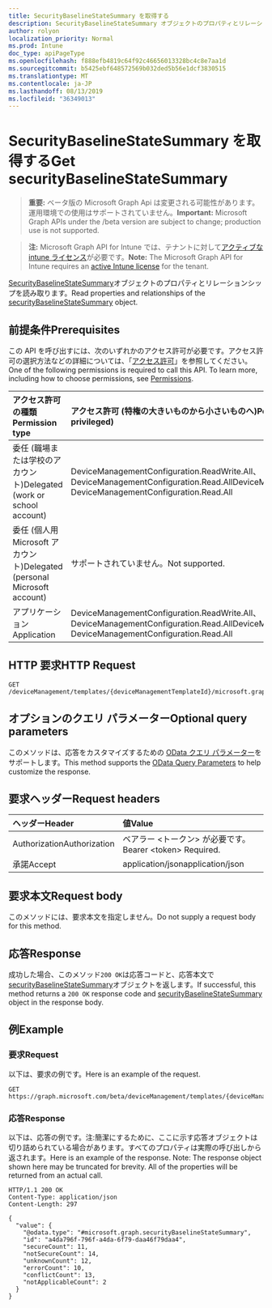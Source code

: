 ```yaml
---
title: SecurityBaselineStateSummary を取得する
description: SecurityBaselineStateSummary オブジェクトのプロパティとリレーションシップを読み取ります。
author: rolyon
localization_priority: Normal
ms.prod: Intune
doc_type: apiPageType
ms.openlocfilehash: f888efb4819c64f92c46656013328bc4c8e7aa1d
ms.sourcegitcommit: b5425ebf648572569b032ded5b56e1dcf3830515
ms.translationtype: MT
ms.contentlocale: ja-JP
ms.lasthandoff: 08/13/2019
ms.locfileid: "36349013"
---
```

# <a name="get-securitybaselinestatesummary"></a><span data-ttu-id="53a7a-103">SecurityBaselineStateSummary を取得する</span><span class="sxs-lookup"><span data-stu-id="53a7a-103">Get securityBaselineStateSummary</span></span>

> <span data-ttu-id="53a7a-104">**重要:** ベータ版の Microsoft Graph Api は変更される可能性があります。運用環境での使用はサポートされていません。</span><span class="sxs-lookup"><span data-stu-id="53a7a-104">**Important:** Microsoft Graph APIs under the /beta version are subject to change; production use is not supported.</span></span>

> <span data-ttu-id="53a7a-105">**注:** Microsoft Graph API for Intune では、テナントに対して[アクティブな intune ライセンス](https://go.microsoft.com/fwlink/?linkid=839381)が必要です。</span><span class="sxs-lookup"><span data-stu-id="53a7a-105">**Note:** The Microsoft Graph API for Intune requires an [active Intune license](https://go.microsoft.com/fwlink/?linkid=839381) for the tenant.</span></span>

<span data-ttu-id="53a7a-106">[SecurityBaselineStateSummary](../resources/intune-deviceintent-securitybaselinestatesummary.md)オブジェクトのプロパティとリレーションシップを読み取ります。</span><span class="sxs-lookup"><span data-stu-id="53a7a-106">Read properties and relationships of the [securityBaselineStateSummary](../resources/intune-deviceintent-securitybaselinestatesummary.md) object.</span></span>

## <a name="prerequisites"></a><span data-ttu-id="53a7a-107">前提条件</span><span class="sxs-lookup"><span data-stu-id="53a7a-107">Prerequisites</span></span>
<span data-ttu-id="53a7a-p101">この API を呼び出すには、次のいずれかのアクセス許可が必要です。アクセス許可の選択方法などの詳細については、「[アクセス許可](/graph/permissions-reference)」を参照してください。</span><span class="sxs-lookup"><span data-stu-id="53a7a-p101">One of the following permissions is required to call this API. To learn more, including how to choose permissions, see [Permissions](/graph/permissions-reference).</span></span>

|<span data-ttu-id="53a7a-110">アクセス許可の種類</span><span class="sxs-lookup"><span data-stu-id="53a7a-110">Permission type</span></span>|<span data-ttu-id="53a7a-111">アクセス許可 (特権の大きいものから小さいものへ)</span><span class="sxs-lookup"><span data-stu-id="53a7a-111">Permissions (from most to least privileged)</span></span>|
|:---|:---|
|<span data-ttu-id="53a7a-112">委任 (職場または学校のアカウント)</span><span class="sxs-lookup"><span data-stu-id="53a7a-112">Delegated (work or school account)</span></span>|<span data-ttu-id="53a7a-113">DeviceManagementConfiguration.ReadWrite.All、DeviceManagementConfiguration.Read.All</span><span class="sxs-lookup"><span data-stu-id="53a7a-113">DeviceManagementConfiguration.ReadWrite.All, DeviceManagementConfiguration.Read.All</span></span>|
|<span data-ttu-id="53a7a-114">委任 (個人用 Microsoft アカウント)</span><span class="sxs-lookup"><span data-stu-id="53a7a-114">Delegated (personal Microsoft account)</span></span>|<span data-ttu-id="53a7a-115">サポートされていません。</span><span class="sxs-lookup"><span data-stu-id="53a7a-115">Not supported.</span></span>|
|<span data-ttu-id="53a7a-116">アプリケーション</span><span class="sxs-lookup"><span data-stu-id="53a7a-116">Application</span></span>|<span data-ttu-id="53a7a-117">DeviceManagementConfiguration.ReadWrite.All、DeviceManagementConfiguration.Read.All</span><span class="sxs-lookup"><span data-stu-id="53a7a-117">DeviceManagementConfiguration.ReadWrite.All, DeviceManagementConfiguration.Read.All</span></span>|

## <a name="http-request"></a><span data-ttu-id="53a7a-118">HTTP 要求</span><span class="sxs-lookup"><span data-stu-id="53a7a-118">HTTP Request</span></span>
<!-- {
  "blockType": "ignored"
}
-->
``` http
GET /deviceManagement/templates/{deviceManagementTemplateId}/microsoft.graph.securityBaselineTemplate/deviceStateSummary
```

## <a name="optional-query-parameters"></a><span data-ttu-id="53a7a-119">オプションのクエリ パラメーター</span><span class="sxs-lookup"><span data-stu-id="53a7a-119">Optional query parameters</span></span>
<span data-ttu-id="53a7a-120">このメソッドは、応答をカスタマイズするための [OData クエリ パラメーター](https://docs.microsoft.com/en-us/graph/query-parameters)をサポートします。</span><span class="sxs-lookup"><span data-stu-id="53a7a-120">This method supports the [OData Query Parameters](https://docs.microsoft.com/en-us/graph/query-parameters) to help customize the response.</span></span>

## <a name="request-headers"></a><span data-ttu-id="53a7a-121">要求ヘッダー</span><span class="sxs-lookup"><span data-stu-id="53a7a-121">Request headers</span></span>
|<span data-ttu-id="53a7a-122">ヘッダー</span><span class="sxs-lookup"><span data-stu-id="53a7a-122">Header</span></span>|<span data-ttu-id="53a7a-123">値</span><span class="sxs-lookup"><span data-stu-id="53a7a-123">Value</span></span>|
|:---|:---|
|<span data-ttu-id="53a7a-124">Authorization</span><span class="sxs-lookup"><span data-stu-id="53a7a-124">Authorization</span></span>|<span data-ttu-id="53a7a-125">ベアラー &lt;トークン&gt; が必要です。</span><span class="sxs-lookup"><span data-stu-id="53a7a-125">Bearer &lt;token&gt; Required.</span></span>|
|<span data-ttu-id="53a7a-126">承諾</span><span class="sxs-lookup"><span data-stu-id="53a7a-126">Accept</span></span>|<span data-ttu-id="53a7a-127">application/json</span><span class="sxs-lookup"><span data-stu-id="53a7a-127">application/json</span></span>|

## <a name="request-body"></a><span data-ttu-id="53a7a-128">要求本文</span><span class="sxs-lookup"><span data-stu-id="53a7a-128">Request body</span></span>
<span data-ttu-id="53a7a-129">このメソッドには、要求本文を指定しません。</span><span class="sxs-lookup"><span data-stu-id="53a7a-129">Do not supply a request body for this method.</span></span>

## <a name="response"></a><span data-ttu-id="53a7a-130">応答</span><span class="sxs-lookup"><span data-stu-id="53a7a-130">Response</span></span>
<span data-ttu-id="53a7a-131">成功した場合、このメソッド`200 OK`は応答コードと、応答本文で[securityBaselineStateSummary](../resources/intune-deviceintent-securitybaselinestatesummary.md)オブジェクトを返します。</span><span class="sxs-lookup"><span data-stu-id="53a7a-131">If successful, this method returns a `200 OK` response code and [securityBaselineStateSummary](../resources/intune-deviceintent-securitybaselinestatesummary.md) object in the response body.</span></span>

## <a name="example"></a><span data-ttu-id="53a7a-132">例</span><span class="sxs-lookup"><span data-stu-id="53a7a-132">Example</span></span>

### <a name="request"></a><span data-ttu-id="53a7a-133">要求</span><span class="sxs-lookup"><span data-stu-id="53a7a-133">Request</span></span>
<span data-ttu-id="53a7a-134">以下は、要求の例です。</span><span class="sxs-lookup"><span data-stu-id="53a7a-134">Here is an example of the request.</span></span>
``` http
GET https://graph.microsoft.com/beta/deviceManagement/templates/{deviceManagementTemplateId}/microsoft.graph.securityBaselineTemplate/deviceStateSummary
```

### <a name="response"></a><span data-ttu-id="53a7a-135">応答</span><span class="sxs-lookup"><span data-stu-id="53a7a-135">Response</span></span>
<span data-ttu-id="53a7a-p102">以下は、応答の例です。注:簡潔にするために、ここに示す応答オブジェクトは切り詰められている場合があります。すべてのプロパティは実際の呼び出しから返されます。</span><span class="sxs-lookup"><span data-stu-id="53a7a-p102">Here is an example of the response. Note: The response object shown here may be truncated for brevity. All of the properties will be returned from an actual call.</span></span>
``` http
HTTP/1.1 200 OK
Content-Type: application/json
Content-Length: 297

{
  "value": {
    "@odata.type": "#microsoft.graph.securityBaselineStateSummary",
    "id": "a4da796f-796f-a4da-6f79-daa46f79daa4",
    "secureCount": 11,
    "notSecureCount": 14,
    "unknownCount": 12,
    "errorCount": 10,
    "conflictCount": 13,
    "notApplicableCount": 2
  }
}
```






